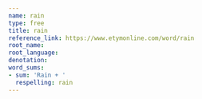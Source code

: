 ```yaml
---
name: rain
type: free
title: rain
reference_link: https://www.etymonline.com/word/rain
root_name: 
root_language: 
denotation: 
word_sums:
- sum: 'Rain + '
  respelling: rain
---
```

